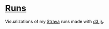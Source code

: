 # [Runs](http://abrokwa.org/runs/)

Visualizations of my [Strava](https://www.strava.com/) runs made with [d3.js](http://d3js.org/).
